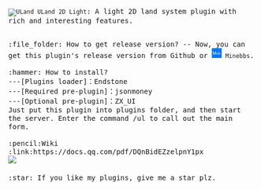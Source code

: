 <samp>
    <br ><code><img height="30" src="https://github.com/umarurize/ULand_2D_Light/blob/master/logo/ULand.png" alt=ULand 2D Light" /></a>&nbsp;ULand 2D Light</code>: A light 2D land system plugin with rich and interesting features. 
    <br />
  </samp>
 <p align="left">
  <samp>
    <br />:file_folder: How to get release version? -- Now, you can get this plugin's release version from Github or <code><a href="https://www.minebbs.com/resources/authors/umaru.3812/"><img height="20" src="https://github.com/umarurize/umaru-cdn/blob/main/images/minebbs.png" alt=Minebbs" /></a>&nbsp;Minebbs</code>.
    <br />
    <br />:hammer: How to install?
    <br />---[Plugins loader]：Endstone
    <br />---[Required pre-plugin]：jsonmoney
    <br />---[Optional pre-plugin]：ZX_UI
    <br />Just put this plugin into plugins folder, and then start the server. Enter the command /ul to call out the main form.
    <br />
    <br />:pencil:Wiki
    <br />:link:https://docs.qq.com/pdf/DQnBidEZzelpnY1px
    <br /><img height="300" src="https://github.com/umarurize/ULand_2D_Light/blob/master/logo/ULand2.png" />
    <br />
    <br />:star: If you like my plugins, give me a star plz.
  </samp>
</p>
